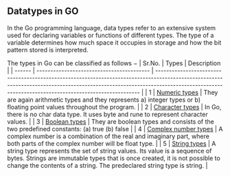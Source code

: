 ## Datatypes in GO
In the Go programming language, data types refer to an extensive system used for declaring variables or functions of different types. The type of a variable determines how much space it occupies in storage and how the bit pattern stored is interpreted.

The types in Go can be classified as follows −
| Sr.No. | Types                                     | Description                                                                                                                                                                                                                          |
| ------ | ----------------------------------------- | ------------------------------------------------------------------------------------------------------------------------------------------------------------------------------------------------------------------------------------ |
| 1      | [Numeric types](01numerics/main.go)       | They are again arithmetic types and they represents a) integer types or b) floating point values throughout the program.                                                                                                             |
| 2      | [Character types](02characters/main.go)   | In Go, there is no char data type. It uses byte and rune to represent character values.                                                                                                                                              |
| 3      | [Boolean types](03booleans/main.go)       | They are boolean types and consists of the two predefined constants: (a) true (b) false                                                                                                                                              |
| 4      | [Complex number types](04complex/main.go) | A complex number is a combination of the real and imaginary part, where both parts of the complex number will be float type.                                                                                                         |
| 5      | [String types](05string/main.go)          | A string type represents the set of string values. Its value is a sequence of bytes. Strings are immutable types that is once created, it is not possible to change the contents of a string. The predeclared string type is string. |